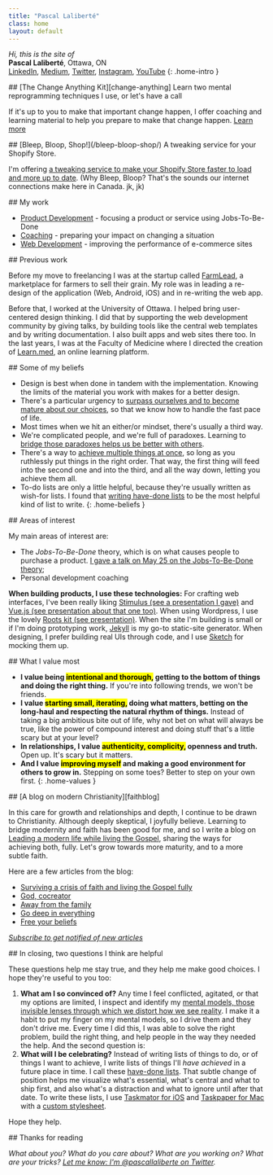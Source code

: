 ```yaml
---
title: "Pascal Laliberté"
class: home
layout: default
---
```


*Hi, this is the site of*  
**Pascal Laliberté**, Ottawa, ON  
[LinkedIn][linkedin], [Medium][medium], [Twitter][twitter], [Instagram][instagram], [YouTube][youtube]
{: .home-intro }

<div class="scroll-reveal" markdown="1" id="change-anything">
## [The Change Anything Kit][change-anything] <span class="sub-title">Learn two mental reprogramming techniques I use, or let's have a call</span>

If it's up to you to make that important change happen, I offer coaching and learning material to help you prepare to make that change happen. [Learn more][change-anything]
</div>

[change-anything]: /change-anything/

<div class="scroll-reveal" markdown="1" id="bleep-bloop-shop">
## [Bleep, Bloop, Shop!](/bleep-bloop-shop/) <span class="sub-title">A tweaking service for your Shopify Store.</span>

I'm offering [a tweaking service to make your Shopify Store faster to load and more up to date](/bleep-bloop-shop/). (Why Bleep, Bloop? That's the sounds our internet connections make here in Canada. jk, jk)
</div>

<div class="scroll-reveal" markdown="1" id="my-work">
## My work

* [Product Development](/jtbd/productcamp/) - focusing a product or service using Jobs-To-Be-Done
* [Coaching](/change-anything/) - preparing your impact on changing a situation
* [Web Development](/bleep-bloop-shop/) - improving the performance of e-commerce sites

</div>

<div class="scroll-reveal" markdown="1" id="previous-work">
## Previous work

Before my move to freelancing I was at the startup called [FarmLead][farmlead], a marketplace for farmers to sell their grain. My role was in leading a re-design of the application (Web, Android, iOS) and in re-writing the web app.

Before that, I worked at the University of Ottawa. I helped bring user-centered design thinking. I did that by supporting the web development community by giving talks, by building tools like the central web templates and by writing documentation. I also built apps and web sites there too. In the last years, I was at the Faculty of Medicine where I directed the creation of [Learn.med][learnmed], an online learning platform.
</div>

<div class="scroll-reveal" markdown="1" id="beliefs">
## Some of my beliefs

* Design is best when done in tandem with the implementation. Knowing the limits of the material you work with makes for a better design.
* There's a particular urgency to [surpass ourselves and to become mature about our choices][postheroism], so that we know how to handle the fast pace of life.
* Most times when we hit an either/or mindset, there's usually a third way.
* We're complicated people, and we're full of paradoxes. Learning to [bridge those paradoxes helps us be better with others][bridgeparadoxes].
* There's a way to [achieve multiple things at once][godeepineverything], so long as you ruthlessly put things in the right order. That way, the first thing will feed into the second one and into the third, and all the way down, letting you achieve them all.
* To-do lists are only a little helpful, because they're usually written as wish-for lists. I found that [writing have-done lists][havedone] to be the most helpful kind of list to write.
{: .home-beliefs }

</div>

[postheroism]: https://medium.com/@pascallaliberte/the-urgency-of-post-heroism-11e7d920bf49
[bridgeparadoxes]: http://by.pascallaliberte.me/2014-04-surviving-a-crisis-of-faith/
[godeepineverything]: http://by.pascallaliberte.me/2014-12-go-deep-in-everything/
[havedone]: http://by.pascallaliberte.me/2013-12-writing-objectives-you-will-accomplish/

<div class="scroll-reveal" markdown="1" id="interests">
## Areas of interest

My main areas of interest are:

* The *Jobs-To-Be-Done* theory, which is on what causes people to purchase a product. [I gave a talk on May 25 on the Jobs-To-Be-Done theory][jtbd-presentation];
* Personal development coaching

[jtbd-presentation]: /jtbd/hub/

**When building products, I use these technologies:** For crafting web interfaces, I've been really liking [Stimulus (see a presentation I gave)][stimulusjs-presentation] and [Vue.js (see presentation about that one too)][vuejs-presentation]. When using Wordpress, I use the lovely [Roots kit (see presentation)][roots-presentation]. When the site I'm building is small or if I'm doing prototyping work, [Jekyll][jekyllrb] is my go-to static-site generator. When designing, I prefer building real UIs through code, and I use [Sketch][sketchapp] for mocking them up.
</div>

[roots-presentation]: https://www.youtube.com/watch?v=c25nvDkblSQ&lc=z123zx3xcozsehkwc04cg1ujxxroyrgp5q40k
[farmlead]: https://farmlead.com/
[learnmed]: https://learn.med.uottawa.ca/
[stimulusjs-presentation]: https://www.youtube.com/watch?v=UucTtozapTE
[vuejs-presentation]: https://speakerdeck.com/pascallaliberte/making-turbolinks-work-with-vue-dot-js-fast-server-generated-pages-with-reactive-front-end-components
[rootsio]: https://roots.io/
[jekyllrb]: https://jekyllrb.com/
[sketchapp]: https://sketchapp.com/

<div class="scroll-reveal" markdown="1" id="values">
## What I value most

* **I value being <mark>intentional and thorough,</mark> getting to the bottom of things and doing the right thing.** If you're into following trends, we won't be friends.
* **I value <mark>starting small, iterating,</mark> doing what matters, betting on the long-haul and respecting the natural rhythm of things.** Instead of taking a big ambitious bite out of life, why not bet on what will always be true, like the power of compound interest and doing stuff that's a little scary but at your level?
* **In relationships, I value <mark>authenticity, complicity,</mark> openness and truth.** Open up. It's scary but it matters. 
* **And I value <mark>improving myself</mark> and making a good environment for others to grow in.** Stepping on some toes? Better to step on your own first.
{: .home-values }
</div>

<div class="scroll-reveal" markdown="1" id="christianity">
## [A blog on modern Christianity][faithblog]

In this care for growth and relationships and depth, I continue to be drawn to Christianity. Although deeply skeptical, I joyfully believe. Learning to bridge modernity and faith has been good for me, and so I write a blog on [Leading a modern life while living the Gospel][faithblog], sharing the ways for achieving both, fully. Let's grow towards more maturity, and to a more subtle faith.

Here are a few articles from the blog:

* [Surviving a crisis of faith and living the Gospel fully](http://by.pascallaliberte.me/2014-04-surviving-a-crisis-of-faith/)
* [God, cocreator](http://by.pascallaliberte.me/2014-06-god-cocreator/)
* [Away from the family](http://by.pascallaliberte.me/2014-08-away-from-the-family/)
* [Go deep in everything](http://by.pascallaliberte.me/2014-12-go-deep-in-everything/)
* [Free your beliefs](http://by.pascallaliberte.me/2015-04-free-your-beliefs/)

[faithblog]: http://by.pascallaliberte.me/

*[Subscribe to get notified of new articles](http://by.pascallaliberte.me/subscribe-follow/)*
</div>

<div class="scroll-reveal" markdown="1" id="questions">
## In closing, <span class="sub-title">two questions I think are helpful</span>

These questions help me stay true, and they help me make good choices. I hope they're useful to you too:

1. **What am I so convinced of?** Any time I feel conflicted, agitated, or that my options are limited, I inspect and identify my [mental models, those invisible lenses through which we distort how we see reality][mentalmodels]. I make it a habit to put my finger on my mental models, so I drive them and they don't drive me. Every time I did this, I was able to solve the right problem, build the right thing, and help people in the way they needed the help. And the second question is:
2. **What will I be celebrating?** Instead of writing lists of things to do, or of things I want to achieve, I write lists of things I'll *have achieved* in a future place in time. I call these [have-done lists][havedonelists]. That subtle change of position helps me visualize what's essential, what's central and what to ship first, and also what's a distraction and what to ignore until after that date. To write these lists, I use [Taskmator for iOS][taskmator] and [Taskpaper for Mac][taskpaper] with a [custom stylesheet][theme-notes-first].

Hope they help.

[mentalmodels]: http://by.pascallaliberte.me/2014-01-intro-to-mental-models/
[havedonelists]: http://by.pascallaliberte.me/2013-12-writing-objectives-you-will-accomplish/

[taskmator]: https://itunes.apple.com/ca/app/taskmator-taskpaper-client/id806250172?mt=8
[taskpaper]: https://www.taskpaper.com
[theme-notes-first]: https://github.com/pascallaliberte/theme-notes-first
</div>

<div class="scroll-reveal" markdown="1">
## Thanks for reading

*What about you? What do you care about? What are you working on? What are your tricks? [Let me know: I'm @pascallaliberte on Twitter][twitter].*

[linkedin]: https://www.linkedin.com/in/pascallaliberte/
[medium]: https://medium.com/@pascallaliberte
[twitter]: https://twitter.com/pascallaliberte
[instagram]: https://www.instagram.com/pascallaliberte/
[youtube]: https://www.youtube.com/channel/UCo2CttXwSgcaEmrTsALqS-A
</div>
